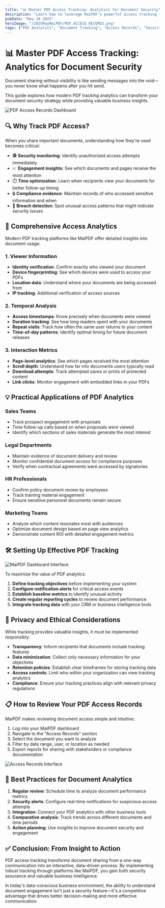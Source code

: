 ```yaml
---
title: "📊 Master PDF Access Tracking: Analytics for Document Security"
description: "Learn how to leverage MaiPDF's powerful access tracking features to monitor document usage, enhance security, and gain insights from PDF analytics."
pubDate: "May 20 2025"
heroImage: "/2025MayMaiPDF/PDF_ACCESS_RECORDS.png"
tags: ["PDF Analytics", "Document Tracking", "Access Records", "Security Monitoring", "PDF Security"]
---
```


# 📊 Master PDF Access Tracking: Analytics for Document Security

<div class="intro-panel">
  <p>Document sharing without visibility is like sending messages into the void—you never know what happens after you hit send.</p>
  <p>This guide explores how modern PDF tracking analytics can transform your document security strategy while providing valuable business insights.</p>
</div>

![PDF Access Records Dashboard](/2025MayMaiPDF/PDF_ACCESS_RECORDS.png)

## 🔍 Why Track PDF Access?

When you share important documents, understanding how they're used becomes critical:

- 🕵️ **Security monitoring**: Identify unauthorized access attempts immediately
- 📈 **Engagement insights**: See which documents and pages receive the most attention
- ⏱️ **Time optimization**: Learn when recipients view your documents for better follow-up timing
- 🔒 **Compliance evidence**: Maintain records of who accessed sensitive information and when
- 🚩 **Breach detection**: Spot unusual access patterns that might indicate security issues

## 📱 Comprehensive Access Analytics

Modern PDF tracking platforms like MaiPDF offer detailed insights into document usage:

### 1. Viewer Information

- **Identity verification**: Confirm exactly who viewed your document
- **Device fingerprinting**: See which devices were used to access your PDFs
- **Location data**: Understand where your documents are being accessed from
- **IP tracking**: Additional verification of access sources

### 2. Temporal Analysis

- **Access timestamps**: Know precisely when documents were viewed
- **Duration tracking**: See how long readers spent with your documents
- **Repeat visits**: Track how often the same user returns to your content
- **Time-of-day patterns**: Identify optimal timing for future document releases

### 3. Interaction Metrics

- **Page-level analytics**: See which pages received the most attention
- **Scroll depth**: Understand how far into documents users typically read
- **Download attempts**: Track attempted saves or prints of protected content
- **Link clicks**: Monitor engagement with embedded links in your PDFs

## 💡 Practical Applications of PDF Analytics

### Sales Teams
- Track prospect engagement with proposals
- Time follow-up calls based on when proposals were viewed
- Identify which sections of sales materials generate the most interest

### Legal Departments
- Maintain evidence of document delivery and review
- Monitor confidential document access for compliance purposes
- Verify when contractual agreements were accessed by signatories

### HR Professionals
- Confirm policy document review by employees
- Track training material engagement
- Ensure sensitive personnel documents remain secure

### Marketing Teams
- Analyze which content resonates most with audiences
- Optimize document design based on page view analytics
- Demonstrate content ROI with detailed engagement metrics

## 🛠️ Setting Up Effective PDF Tracking

![MaiPDF Dashboard Interface](/2025MayMaiPDF/menus_in_maipdf.png)

To maximize the value of PDF analytics:

1. **Define tracking objectives** before implementing your system
2. **Configure notification alerts** for critical access events
3. **Establish baseline metrics** to identify unusual activity
4. **Create regular reporting cycles** to review document performance
5. **Integrate tracking data** with your CRM or business intelligence tools

## 🔐 Privacy and Ethical Considerations

While tracking provides valuable insights, it must be implemented responsibly:

- **Transparency**: Inform recipients that documents include tracking features
- **Data minimization**: Collect only necessary information for your objectives
- **Retention policies**: Establish clear timeframes for storing tracking data
- **Access controls**: Limit who within your organization can view tracking analytics
- **Compliance**: Ensure your tracking practices align with relevant privacy regulations

## 📋 How to Review Your PDF Access Records

MaiPDF makes reviewing document access simple and intuitive:

1. Log into your MaiPDF dashboard
2. Navigate to the "Access Records" section
3. Select the document you want to analyze
4. Filter by date range, user, or location as needed
5. Export reports for sharing with stakeholders or compliance documentation

![Access Records Interface](/2025MayMaiPDF/PDF_ACCESS_RECORDS.png)

## 🌟 Best Practices for Document Analytics

1. **Regular review**: Schedule time to analyze document performance metrics
2. **Security alerts**: Configure real-time notifications for suspicious access attempts
3. **Integration**: Connect your PDF analytics with other business tools
4. **Comparative analysis**: Track trends across different documents and time periods
5. **Action planning**: Use insights to improve document security and engagement

## ✅ Conclusion: From Insight to Action

PDF access tracking transforms document sharing from a one-way communication into an interactive, data-driven process. By implementing robust tracking through platforms like MaiPDF, you gain both security assurance and valuable business intelligence.

In today's data-conscious business environment, the ability to understand document engagement isn't just a security feature—it's a competitive advantage that drives better decision-making and more effective communication.